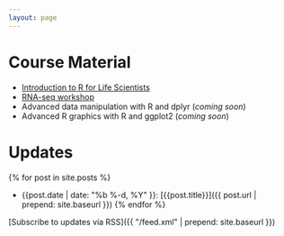 ```yaml
---
layout: page
---
```


# Course Material

* [Introduction to R for Life Scientists](lessons/r/)
* [RNA-seq workshop](lessons/rnaseq-1day/)
* Advanced data manipulation with R and dplyr (*coming soon*)
* Advanced R graphics with R and ggplot2 (*coming soon*)


# Updates

{% for post in site.posts %}
  * {{post.date | date: "%b %-d, %Y" }}: [{{post.title}}]({{ post.url | prepend: site.baseurl }})
{% endfor %}

[Subscribe to updates via RSS]({{ "/feed.xml" | prepend: site.baseurl }})
